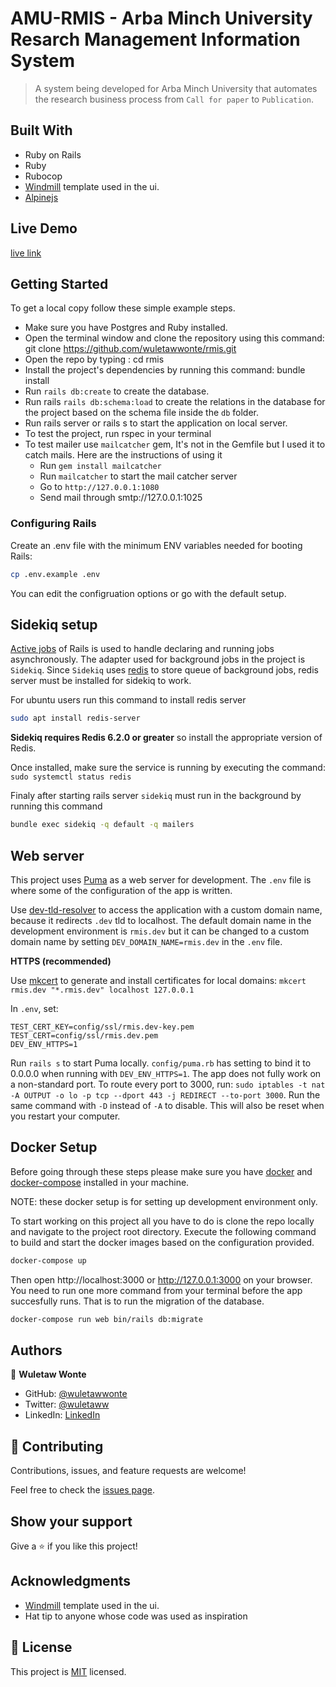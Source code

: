 # AMU-RMIS - Arba Minch University Resarch Management Information System

> A system being developed for Arba Minch University that automates the research business process from `Call for paper` to `Publication`.

## Built With

- Ruby on Rails
- Ruby
- Rubocop
- [Windmill](https://windmillui.com/) template used in the ui.
- [Alpinejs](https://alpinejs.dev/)

## Live Demo

[live link](https://amu-rmis.herokuapp.com/)

## Getting Started

To get a local copy follow these simple example steps.

- Make sure you have Postgres and Ruby installed.
- Open the terminal window and clone the repository using this command: git clone https://github.com/wuletawwonte/rmis.git
- Open the repo by typing : cd rmis
- Install the project's dependencies by running this command: bundle install
- Run `rails db:create` to create the database.
- Run rails `rails db:schema:load` to create the relations in the database for the project based on the schema file inside the `db` folder.
- Run rails server or rails s to start the application on local server.
- To test the project, run rspec in your terminal
- To test mailer use `mailcatcher` gem, It's not in the Gemfile but I used it to catch mails. Here are the instructions of using it
  - Run `gem install mailcatcher`
  - Run `mailcatcher` to start the mail catcher server
  - Go to `http://127.0.0.1:1080`
  - Send mail through smtp://127.0.0.1:1025

### Configuring Rails

Create an .env file with the minimum ENV variables needed for booting Rails:

```bash
cp .env.example .env
```

You can edit the configruation options or go with the default setup. 

## Sidekiq setup

[Active jobs](https://guides.rubyonrails.org/active_job_basics.html) of Rails is used to handle declaring and running jobs asynchronously. The adapter used for background jobs in the project is `Sidekiq`. Since `Sidekiq` uses [redis](https://redis.io/) to store queue of background jobs, redis server must be installed for sidekiq to work.

For ubuntu users run this command to install redis server

```bash
sudo apt install redis-server
```

**Sidekiq requires Redis 6.2.0 or greater** so install the appropriate version of Redis.

Once installed, make sure the service is running by executing the command: `sudo systemctl status redis`

Finaly after starting rails server `sidekiq` must run in the background by running this command

```bash
bundle exec sidekiq -q default -q mailers
```

## Web server
This project uses [Puma](https://puma.io/) as a web server for development. The `.env` file is where some of the configuration of the app is written. 

Use [dev-tld-resolver](https://github.com/puma/dev-tld-resolver) to access the application with a custom domain name, because it redirects `.dev` tld to localhost. The default domain name in the development environment is `rmis.dev` but it can be changed to a custom domain name by setting `DEV_DOMAIN_NAME=rmis.dev` in the `.env` file.

**HTTPS (recommended)**

Use [mkcert](https://github.com/FiloSottile/mkcert) to generate and install certificates for local domains: `mkcert rmis.dev "*.rmis.dev" localhost 127.0.0.1`

In `.env`, set:

```
TEST_CERT_KEY=config/ssl/rmis.dev-key.pem
TEST_CERT=config/ssl/rmis.dev.pem
DEV_ENV_HTTPS=1
```

Run `rails s` to start Puma locally. `config/puma.rb` has setting to bind it to 0.0.0.0 when running with `DEV_ENV_HTTPS=1`.
The app does not fully work on a non-standard port. To route every port to 3000, run: `sudo iptables -t nat -A OUTPUT -o lo -p tcp --dport 443 -j REDIRECT --to-port 3000`. Run the same command with `-D` instead of `-A` to disable. This will also be reset when you restart your computer.

## Docker Setup

Before going through these steps please make sure you have [docker](https://docs.docker.com/engine/install/) and [docker-compose](https://docs.docker.com/compose/install/) installed in your machine. 

NOTE: these docker setup is for setting up development environment only.

To start working on this project all you have to do is clone the repo locally and navigate to the project root directory. Execute the following command to build and start the docker images based on the configuration provided. 

```bash
docker-compose up
```
Then open http://localhost:3000 or http://127.0.0.1:3000 on your browser. You need to run one more command from your terminal before the app succesfully runs. That is to run the migration of the database. 

```bash
docker-compose run web bin/rails db:migrate
```

## Authors

👤 **Wuletaw Wonte**

- GitHub: [@wuletawwonte](https://github.com/wuletawwonte)
- Twitter: [@wuletaww](https://twitter.com/wuletaww)
- LinkedIn: [LinkedIn](https://linkedin.com/in/wuletaw-wonte)

## 🤝 Contributing

Contributions, issues, and feature requests are welcome!

Feel free to check the [issues page](../../issues/).

## Show your support

Give a ⭐️ if you like this project!

## Acknowledgments

- [Windmill](https://windmillui.com/) template used in the ui.
- Hat tip to anyone whose code was used as inspiration

## 📝 License

This project is [MIT](./LICENSE.md) licensed.
